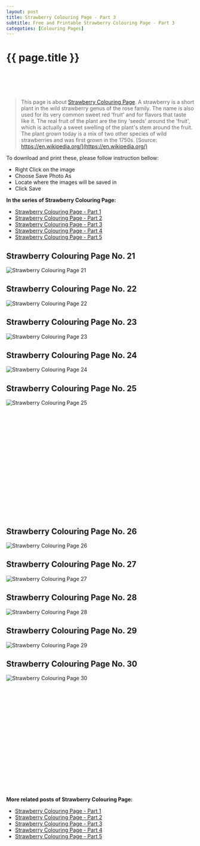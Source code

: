 ```yaml
---
layout: post
title: Strawberry Colouring Page - Part 3
subtitle: Free and Printable Strawberry Colouring Page - Part 3
categoties: [Colouring Pages]
---
```

{{ page.title }}
================
<script async src="//pagead2.googlesyndication.com/pagead/js/adsbygoogle.js"></script><!-- UnderTitleAds --> <ins class="adsbygoogle" style="display:inline-block;width:468px;height:60px" data-ad-client="ca-pub-6753140515841889" data-ad-slot="4010138290"></ins><script> (adsbygoogle = window.adsbygoogle || []).push({}); </script>

> This page is about [Strawberry Colouring Page](https://freecoloringpages.github.io/). A strawberry is a short plant in the wild strawberry genus of the rose family. The name is also used for its very common sweet red 'fruit' and for flavors that taste like it. The real fruit of the plant are the tiny 'seeds' around the 'fruit', which is actually a sweet swelling of the plant's stem around the fruit. The plant grown today is a mix of two other species of wild strawberries and was first grown in the 1750s. [Source: https://en.wikipedia.org/](https://en.wikipedia.org/)

To download and print these, please follow instruction bellow:
* Right Click on the image 
* Choose Save Photo As 
* Locate where the images will be saved in 
* Click Save

**In the series of Strawberry Colouring Page:**

* [Strawberry Colouring Page - Part 1](https://freecoloringpages.github.io/2017/12/05/Strawberry-Colouring-Page-part-1.html)
* [Strawberry Colouring Page - Part 2](https://freecoloringpages.github.io/2017/12/05/Strawberry-Colouring-Page-part-2.html)
* [Strawberry Colouring Page - Part 3](https://freecoloringpages.github.io/2017/12/05/Strawberry-Colouring-Page-part-3.html)
* [Strawberry Colouring Page - Part 4](https://freecoloringpages.github.io/2017/12/05/Strawberry-Colouring-Page-part-4.html)
* [Strawberry Colouring Page - Part 5](https://freecoloringpages.github.io/2017/12/05/Strawberry-Colouring-Page-part-5.html)

## Strawberry Colouring Page No. 21
![Strawberry Colouring Page 21](https://freecoloringpages.github.io/img3/Strawberry-Colouring-Page%20(21).jpg "Strawberry Colouring Page 21")

## Strawberry Colouring Page No. 22
![Strawberry Colouring Page 22](https://freecoloringpages.github.io/img3/Strawberry-Colouring-Page%20(22).jpg "Strawberry Colouring Page 22")

## Strawberry Colouring Page No. 23
![Strawberry Colouring Page 23](https://freecoloringpages.github.io/img3/Strawberry-Colouring-Page%20(23).jpg "Strawberry Colouring Page 23")

## Strawberry Colouring Page No. 24
![Strawberry Colouring Page 24](https://freecoloringpages.github.io/img3/Strawberry-Colouring-Page%20(24).jpg "Strawberry Colouring Page 24")

## Strawberry Colouring Page No. 25
![Strawberry Colouring Page 25](https://freecoloringpages.github.io/img3/Strawberry-Colouring-Page%20(25).jpg "Strawberry Colouring Page 25")

<script async src="//pagead2.googlesyndication.com/pagead/js/adsbygoogle.js"></script><!-- Texxtonly --><ins class="adsbygoogle" style="display:inline-block;width:336px;height:280px" data-ad-client="ca-pub-6753140515841889" data-ad-slot="3207852233"></ins><script>(adsbygoogle = window.adsbygoogle || []).push({}); </script>

## Strawberry Colouring Page No. 26
![Strawberry Colouring Page 26](https://freecoloringpages.github.io/img3/Strawberry-Colouring-Page%20(26).jpg "Strawberry Colouring Page 26")

## Strawberry Colouring Page No. 27
![Strawberry Colouring Page 27](https://freecoloringpages.github.io/img3/Strawberry-Colouring-Page%20(27).jpg "Strawberry Colouring Page 27")

## Strawberry Colouring Page No. 28
![Strawberry Colouring Page 28](https://freecoloringpages.github.io/img3/Strawberry-Colouring-Page%20(28).jpg "Strawberry Colouring Page 28")

## Strawberry Colouring Page No. 29
![Strawberry Colouring Page 29](https://freecoloringpages.github.io/img3/Strawberry-Colouring-Page%20(29).jpg "Strawberry Colouring Page 29")

## Strawberry Colouring Page No. 30
![Strawberry Colouring Page 30](https://freecoloringpages.github.io/img3/Strawberry-Colouring-Page%20(30).jpg "Strawberry Colouring Page 30")

<script async src="//pagead2.googlesyndication.com/pagead/js/adsbygoogle.js"></script><!-- Texxtonly --><ins class="adsbygoogle" style="display:inline-block;width:336px;height:280px" data-ad-client="ca-pub-6753140515841889" data-ad-slot="3207852233"></ins><script>(adsbygoogle = window.adsbygoogle || []).push({}); </script>

**More related posts of Strawberry Colouring Page:**

* [Strawberry Colouring Page - Part 1](https://freecoloringpages.github.io/2017/12/05/Strawberry-Colouring-Page-part-1.html)
* [Strawberry Colouring Page - Part 2](https://freecoloringpages.github.io/2017/12/05/Strawberry-Colouring-Page-part-2.html)
* [Strawberry Colouring Page - Part 3](https://freecoloringpages.github.io/2017/12/05/Strawberry-Colouring-Page-part-3.html)
* [Strawberry Colouring Page - Part 4](https://freecoloringpages.github.io/2017/12/05/Strawberry-Colouring-Page-part-4.html)
* [Strawberry Colouring Page - Part 5](https://freecoloringpages.github.io/2017/12/05/Strawberry-Colouring-Page-part-5.html)


